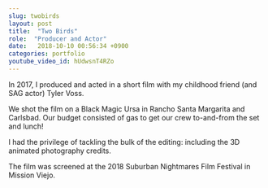 ```yaml
---
slug: twobirds
layout: post
title:  "Two Birds"
role:  "Producer and Actor"
date:   2018-10-10 00:56:34 +0900
categories: portfolio
youtube_video_id: hUdwsnT4RZo
---
```

<p>
In 2017, I produced and acted in a short film with my childhood friend (and SAG actor) Tyler Voss.
</p>
<p> We shot the film on a Black Magic Ursa in Rancho Santa Margarita and Carlsbad. Our budget consisted of gas to get our crew to-and-from the set and lunch!
</p>
<p>I had the privilege of tackling the bulk of the editing: including the 3D animated photography credits.
</p>
<p>The film was screened at the 2018 Suburban Nightmares Film Festival in Mission Viejo.
</p>

